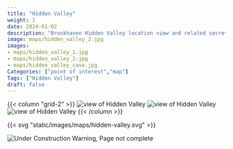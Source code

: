 ```yaml
---
title: "Hidden Valley"
weight: 1
date: 2024-01-02
description: "Brookhaven Hidden Valley location view and related secrets"
image: maps/hidden_valley_2.jpg
images: 
- maps/hidden_valley_1.jpg
- maps/hidden_valley_2.jpg
- maps/hidden_valley_cave.jpg
Categories: ["point of interest","map"]
Tags: ["Hidden Valley"]
draft: false
--- 
```



<!-- ![LOC PIC]() -->
{{< column "grid-2" >}}
![view of Hidden Valley](/images/maps/hidden_valley_1.jpg)
![view of Hidden Valley](/images/maps/hidden_valley_2.jpg)
![view of Hidden Valley](/images/maps/hidden_valley_cave.jpg)
{{< /column >}}

{{< svg "static/images/maps/hidden-valley.svg" >}}

![Under Construction Warning, Page not complete](/images/under_construction.png)

<!-- <hr style="background-color: #28b44c" size=8>

### CaseBook Items

- [URL](/)

<hr style="background-color: #28b44c" size=8>

### Quests

- [URL](/) -->